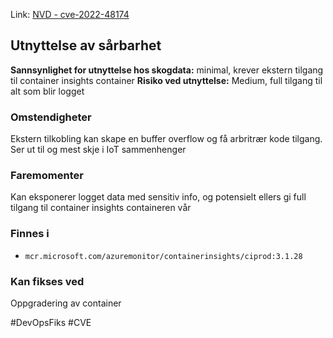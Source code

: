 Link: [NVD - cve-2022-48174](https://nvd.nist.gov/vuln/detail/cve-2022-48174)

## Utnyttelse av sårbarhet

**Sannsynlighet for utnyttelse hos skogdata:** minimal, krever ekstern tilgang til container insights container
**Risiko ved utnyttelse:** Medium, full tilgang til alt som blir logget
### Omstendigheter
Ekstern tilkobling kan skape en buffer overflow og få arbritrær kode tilgang. Ser ut til og mest skje i IoT sammenhenger
### Faremomenter
Kan eksponerer logget data med sensitiv info, og potensielt ellers gi full tilgang til container insights containeren vår

### Finnes i
- `mcr.microsoft.com/azuremonitor/containerinsights/ciprod:3.1.28`

### Kan fikses ved
Oppgradering av container

#DevOpsFiks
#CVE

